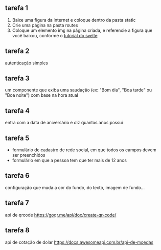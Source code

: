 ## tarefa 1

1. Baixe uma figura da internet e coloque dentro da pasta static
2. Crie uma página na pasta routes
3. Coloque um elemento img na página criada, e referencie a figura que você baixou, conforme o [tutorial do svelte](https://svelte.dev/tutorial/svelte/dynamic-attributes)

## tarefa 2

autenticação simples

## tarefa 3

um componente que exiba uma saudação (ex: "Bom dia", "Boa tarde" ou "Boa noite") com base na hora atual

## tarefa 4

entra com a data de aniversário e diz quantos anos possui

## tarefa 5

* formulário de cadastro de rede social, em que todos os campos devem ser preenchidos
* formulário em que a pessoa tem que ter mais de 12 anos

## tarefa 6

configuração que muda a cor do fundo, do texto, imagem de fundo...

## tarefa 7

api de qrcode https://goqr.me/api/doc/create-qr-code/

## tarefa 8

api de cotação de dolar https://docs.awesomeapi.com.br/api-de-moedas